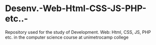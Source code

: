 # Desenv.-Web-Html-CSS-JS-PHP-etc..-
Repository used for the study of Development. Web: Html, CSS, JS, PHP etc. in the computer science course at unimetrocamp college
